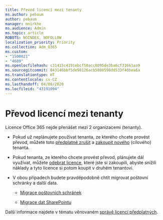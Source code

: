 ```yaml
---
title: Převod licencí mezi tenanty
ms.author: pebaum
author: pebaum
manager: mnirkhe
ms.audience: Admin
ms.topic: article
ROBOTS: NOINDEX, NOFOLLOW
localization_priority: Priority
ms.collection: Adm_O365
ms.custom:
- "1500021"
- "4689"
ms.openlocfilehash: c31415c4191ebcf50acc8095de3ba6cf31661aa9
ms.sourcegitcommit: 843146bbf5de98126acb5808598dd533f40bea6a
ms.translationtype: HT
ms.contentlocale: cs-CZ
ms.lasthandoff: 04/08/2020
ms.locfileid: "43191094"
---
```

# <a name="transfer-licenses-between-tenants"></a>Převod licencí mezi tenanty

Licence Office 365 nejde přenášet mezi 2 organizacemi (tenanty). 

- Pokud už neplánujete používat tenanta, ze kterého chcete provést převod, můžete toto [předplatné zrušit](https://admin.microsoft.com/Adminportal/Home?source=applauncher#/subscriptions) a [zakoupit nového](https://products.office.com/compare-all-microsoft-office-products-b?rtc=1&activetab=tab:primaryr2) (cílového) tenanta.

- Pokud tenanta, ze kterého chcete provést převod, plánujete dál využívat, můžete [odebrat licence](https://docs.microsoft.com/microsoft-365/commerce/licenses/buy-licenses?view=o365-worldwide), které jste si zakoupili, abyste snížili náklady a tyto licence si potom koupit v druhém tenantovi.

- V obou případech budete pravděpodobně chtít migrovat poštovní schránky a další data.

    - [Migrace poštovních schránek](https://docs.microsoft.com/Exchange/mailbox-migration/migrate-mailboxes-across-tenants)

    - [Migrace dat SharePointu](https://aka.ms/modernSpoAdminCenter/CloudContentMigrations)

Další informace najdete v tématu věnovaném [správě licencí předplatných](https://docs.microsoft.com/microsoft-365/commerce/licenses/buy-licenses?view=o365-worldwide).
